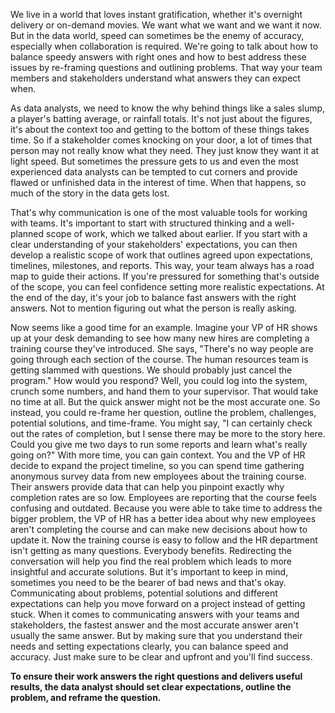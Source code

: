 

We live in a world that loves instant gratification, whether it's overnight delivery or on-demand movies. We want what we want and we want it now. But in the data world, speed can sometimes be the enemy of accuracy, especially when collaboration is required. We're going to talk about how to balance speedy answers with right ones and how to best address these issues by re-framing questions and outlining problems. That way your team members and stakeholders understand what answers they can expect when. 

As data analysts, we need to know the why behind things like a sales slump, a player's batting average, or rainfall totals. It's not just about the figures, it's about the context too and getting to the bottom of these things takes time. So if a stakeholder comes knocking on your door, a lot of times that person may not really know what they need. They just know they want it at light speed. But sometimes the pressure gets to us and even the most experienced data analysts can be tempted to cut corners and provide flawed or unfinished data in the interest of time. When that happens, so much of the story in the data gets lost. 

That's why communication is one of the most valuable tools for working with teams. It's important to start with structured thinking and a well-planned scope of work, which we talked about earlier. If you start with a clear understanding of your stakeholders' expectations, you can then develop a realistic scope of work that outlines agreed upon expectations, timelines, milestones, and reports. This way, your team always has a road map to guide their actions. If you're pressured for something that's outside of the scope, you can feel confidence setting more realistic expectations. At the end of the day, it's your job to balance fast answers with the right answers. Not to mention figuring out what the person is really asking. 

Now seems like a good time for an example. Imagine your VP of HR shows up at your desk demanding to see how many new hires are completing a training course they've introduced. She says, "There's no way people are going through each section of the course. The human resources team is getting slammed with questions. We should probably just cancel the program." How would you respond? Well, you could log into the system, crunch some numbers, and hand them to your supervisor. That would take no time at all. But the quick answer might not be the most accurate one. So instead, you could re-frame her question, outline the problem, challenges, potential solutions, and time-frame. You might say, "I can certainly check out the rates of completion, but I sense there may be more to the story here. Could you give me two days to run some reports and learn what's really going on?" With more time, you can gain context. You and the VP of HR decide to expand the project timeline, so you can spend time gathering anonymous survey data from new employees about the training course. Their answers provide data that can help you pinpoint exactly why completion rates are so low. Employees are reporting that the course feels confusing and outdated. Because you were able to take time to address the bigger problem, the VP of HR has a better idea about why new employees aren't completing the course and can make new decisions about how to update it. Now the training course is easy to follow and the HR department isn't getting as many questions. Everybody benefits. Redirecting the conversation will help you find the real problem which leads to more insightful and accurate solutions. But it's important to keep in mind, sometimes you need to be the bearer of bad news and that's okay. Communicating about problems, potential solutions and different expectations can help you move forward on a project instead of getting stuck. When it comes to communicating answers with your teams and stakeholders, the fastest answer and the most accurate answer aren't usually the same answer. But by making sure that you understand their needs and setting expectations clearly, you can balance speed and accuracy. Just make sure to be clear and upfront and you'll find success.

**To ensure their work answers the right questions and delivers useful results, the data analyst should set clear expectations, outline the problem, and reframe the question.**